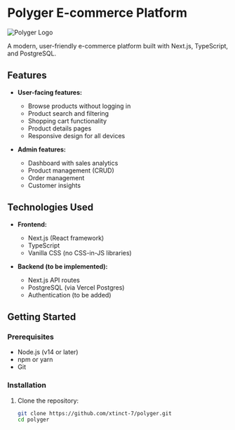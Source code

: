 # Polyger E-commerce Platform

![Polyger Logo](public/images/logo.png)

A modern, user-friendly e-commerce platform built with Next.js, TypeScript, and PostgreSQL.

## Features

- **User-facing features:**
  - Browse products without logging in
  - Product search and filtering
  - Shopping cart functionality
  - Product details pages
  - Responsive design for all devices

- **Admin features:**
  - Dashboard with sales analytics
  - Product management (CRUD)
  - Order management
  - Customer insights

## Technologies Used

- **Frontend:**
  - Next.js (React framework)
  - TypeScript
  - Vanilla CSS (no CSS-in-JS libraries)

- **Backend (to be implemented):**
  - Next.js API routes
  - PostgreSQL (via Vercel Postgres)
  - Authentication (to be added)

## Getting Started

### Prerequisites

- Node.js (v14 or later)
- npm or yarn
- Git

### Installation

1. Clone the repository:
   ```bash
   git clone https://github.com/xtinct-7/polyger.git
   cd polyger

